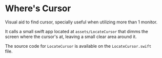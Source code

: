 # Where's Cursor

Visual aid to find cursor, specially useful when utilizing more than 1 monitor.

It calls a small swift app located at `assets/LocateCursor` that dimms the screen where the cursor's at, leaving a small clear area around it.

The source code for `LocateCursor` is available on the `LocateCursor.swift` file.